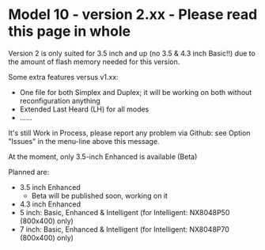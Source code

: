 # Model 10 - version 2.xx  -  Please read this page in whole

Version 2 is only suited for 3.5 inch and up (no 3.5 & 4.3 inch Basic!!) due to the amount of flash memory needed for this version.

Some extra features versus v1.xx:
 * One file for both Simplex and Duplex; it will be working on both without reconfiguration anything
 * Extended Last Heard (LH) for all modes
 * ......

It's still Work in Process, please report any problem via Github: see Option "Issues" in the menu-line above this message.

At the moment, only 3.5-inch Enhanced is available (Beta)

Planned are:
  * 3.5 inch Enhanced
      - Beta will be published soon, working on it
  * 4.3 inch Enhanced
  * 5 inch: Basic, Enhanced & Intelligent (for Intelligent: NX8048P50 (800x400) only)
  * 7 inch: Basic, Enhanced & Intelligent (for Intelligent: NX8048P70 (800x400) only)
